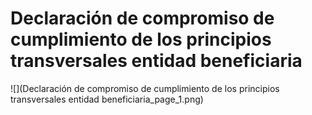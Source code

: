 # Declaración de compromiso de cumplimiento de los principios transversales entidad beneficiaria
![](Declaración de compromiso de cumplimiento de los principios transversales entidad beneficiaria_page_1.png)

